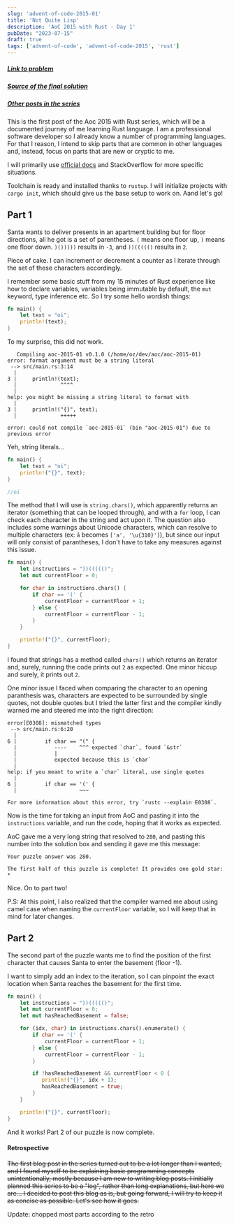 ```yaml
---
slug: 'advent-of-code-2015-01'
title: 'Not Quite Lisp'
description: 'AoC 2015 with Rust - Day 1'
pubDate: "2023-07-15"
draft: true
tags: ['advent-of-code', 'advent-of-code-2015', 'rust']
---
```


##### [Link to problem](https://adventofcode.com/2015/day/1)
##### [Source of the final solution](https://github.com/Ozencb/aoc/tree/main/aoc-2015-01)
##### [Other posts in the series](/tags/advent-of-code)

This is the first post of the Aoc 2015 with Rust series, which will be a documented journey of me learning Rust language. I am a professional software developer so I already know a number of programming languages. For that I reason, I intend to skip parts that are common in other languages and, instead, focus on parts that are new or cryptic to me.

I will primarily use [official docs](https://www.rust-lang.org/learn) and StackOverflow for more specific situations.

Toolchain is ready and installed thanks to `rustup`. I will initialize projects with `cargo init`, which should give us the base setup to work on. Aand let's go!

## Part 1

Santa wants to deliver presents in an apartment building but for floor directions, all he got is a set of parentheses. `(` means one floor up, `)` means one floor down. `)())())` results in `-3`, and `))((((()` results in `2`.

Piece of cake. I can increment or decrement a counter as I iterate through the set of these characters accordingly.

I remember some basic stuff from my 15 minutes of Rust experience like how to declare variables, variables being immutable by default, the `mut` keyword, type inference etc. So I try some hello wordish things:

```rust
fn main() {
    let text = "oi";
    println!(text);
}
```

To my surprise, this did not work. 

```
   Compiling aoc-2015-01 v0.1.0 (/home/oz/dev/aoc/aoc-2015-01)
error: format argument must be a string literal
 --> src/main.rs:3:14
  |
3 |     println!(text);
  |              ^^^^
  |
help: you might be missing a string literal to format with
  |
3 |     println!("{}", text);
  |              +++++

error: could not compile `aoc-2015-01` (bin "aoc-2015-01") due to previous error
```

Yeh, string literals...

```rust
fn main() {
    let text = "oi";
    println!("{}", text);
}

//oi
```

The method that I will use is `string.chars()`, which apparently returns an iterator (something that can be looped through), and with a `for` loop, I can check each character in the string and act upon it. The question also includes some warnings about Unicode characters, which can resolve to multiple characters (ex: `a̐` becomes `['a', '\u{310}']`), but since our input will only consist of parantheses, I don't have to take any measures against this issue.




```rust
fn main() {
    let instructions = "))((((()";
    let mut currentFloor = 0;

    for char in instructions.chars() {
        if char == '(' {
            currentFloor = currentFloor + 1;
        } else {
            currentFloor = currentFloor - 1;
        }
    }

    println!("{}", currentFloor);
}
```

I found that strings has a method called `chars()` which returns an iterator and, surely, running the code prints out `2` as expected. One minor hiccup
and surely, it prints out `2`. 

One minor issue I faced when comparing the character to an opening paranthesis was, characters are expected to be surrounded by single quotes, not double quotes but I tried the latter first and the compiler kindly warned me and steered me into the right direction:

```
error[E0308]: mismatched types
 --> src/main.rs:6:20
  |
6 |         if char == "(" {
  |            ----    ^^^ expected `char`, found `&str`
  |            |
  |            expected because this is `char`
  |
help: if you meant to write a `char` literal, use single quotes
  |
6 |         if char == '(' {
  |                    ~~~

For more information about this error, try `rustc --explain E0308`.
```

Now is the time for taking an input from AoC and pasting it into the `instructions` variable, and run the code, hoping that it works as expected.

AoC gave me a very long string that resolved to `280`, and pasting this number into the solution box and sending it gave me this message:

```
Your puzzle answer was 280.

The first half of this puzzle is complete! It provides one gold star: *
```

Nice. On to part two!

P.S: At this point, I also realized that the compiler warned me about using camel case when naming the `currentFloor` variable, so I will keep that in mind for later changes.


## Part 2

The second part of the puzzle wants me to find the position of the first character that causes Santa to enter the basement (floor -1).

I want to simply add an index to the iteration, so I can pinpoint the exact location when Santa reaches the basement for the first time.

```rust
fn main() {
    let instructions = "))((((()";
    let mut currentFloor = 0;
    let mut hasReachedBasement = false;

    for (idx, char) in instructions.chars().enumerate() {
        if char == '(' {
            currentFloor = currentFloor + 1;
        } else {
            currentFloor = currentFloor - 1;
        }

        if !hasReachedBasement && currentFloor < 0 {
           println!("{}", idx + 1); 
           hasReachedBasement = true;
        }
    }

    println!("{}", currentFloor);
}
```

And it works! Part 2 of our puzzle is now complete.

#### Retrospective

~~The first blog post in the series turned out to be a lot longer than I wanted, and I found myself to be explaining basic programming concepts unintentionally, mostly because I am new to writing blog posts. I initially planned this series to be a "log", rather than long explanations, but here we are... I decided to post this blog as is, but going forward, I will try to keep it as concise as possible. Let's see how it goes.~~

Update: chopped most parts according to the retro